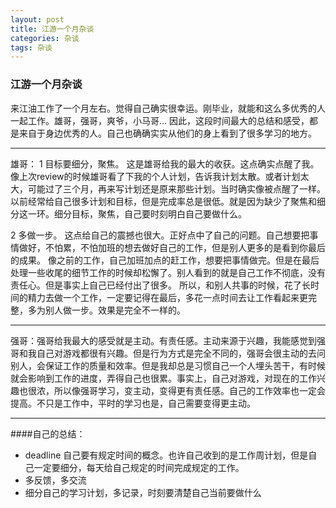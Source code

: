 ```yaml
---
layout: post
title: 江游一个月杂谈
categories: 杂谈
tags: 杂谈
---
```


### 江游一个月杂谈

 来江油工作了一个月左右。觉得自己确实很幸运。刚毕业，就能和这么多优秀的人一起工作。雄哥，强哥，爽爷，小马哥...
 因此，这段时间最大的总结和感受，都是来自于身边优秀的人。自己也确确实实从他们的身上看到了很多学习的地方。


---

雄哥： 1 目标要细分，聚焦。 这是雄哥给我的最大的收获。这点确实点醒了我。像上次review的时候雄哥看了下我的个人计划，告诉我计划太散。或者计划太大，可能过了三个月，再来写计划还是原来那些计划。当时确实像被点醒了一样。以前经常给自己很多计划和目标，但是完成率总是很低。就是因为缺少了聚焦和细分这一环。细分目标，聚焦，自己要时刻明白自己要做什么。

2 多做一步。 这点给自己的震撼也很大。正好点中了自己的问题。自己想要把事情做好，不怕累，不怕加班的想去做好自己的工作，但是别人更多的是看到你最后的成果。 像之前的工作，自己加班加点的赶工作，想要把事情做完。但是在最后处理一些收尾的细节工作的时候却松懈了。别人看到的就是自己工作不彻底，没有责任心。但是事实上自己已经付出了很多。 所以，和别人共事的时候，花了长时间的精力去做一个工作，一定要记得在最后，多花一点时间去让工作看起来更完整，多为别人做一步。效果是完全不一样的。

---

强哥：强哥给我最大的感受就是主动。有责任感。主动来源于兴趣，我能感觉到强哥和我自己对游戏都很有兴趣。但是行为方式是完全不同的，强哥会很主动的去问别人，会保证工作的质量和效率。但是我却总是习惯自己一个人埋头苦干，有时候就会影响到工作的进度，弄得自己也很累。事实上，自己对游戏，对现在的工作兴趣也很浓，所以像强哥学习，变主动，变得更有责任感。自己的工作效率也一定会提高。不只是工作中，平时的学习也是，自己需要变得更主动。

---

####自己的总结：
- deadline 自己要有规定时间的概念。也许自己收到的是工作周计划，但是自己一定要细分，每天给自己规定的时间完成规定的工作。
- 多反馈，多交流
- 细分自己的学习计划，多记录，时刻要清楚自己当前要做什么
